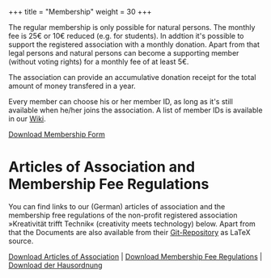 +++
title = "Membership"
weight = 30
+++

The regular membership is only possible for natural persons. The monthly fee is 25€ or 10€ reduced (e.g. for students). In addtion it's possible to support the registered association with a monthly donation. Apart from that legal persons and natural persons can become a supporting member (without voting rights) for a monthly fee of at least 5€.

The association can provide an accumulative donation receipt for the total amount of money transfered in a year.

Every member can choose his or her member ID, as long as it's still available when he/her joins the association. A list of member IDs is available in our [Wiki](https://wiki.mainframe.io/public/Verein/Mitgliedschaft).

[Download Membership Form](https://www.mainframe.io/media/membership_form.pdf)

# Articles of Association and Membership Fee Regulations

You can find links to our (German) articles of association and the membership free regulations of the non-profit registered association »Kreativität trifft Technik« (creativity meets technology) below. Apart from that the Documents are also available from their [Git-Repository](https://github.com/ktt-ol/articles-of-association) as LaTeX source.

[Download Articles of Association](https://www.mainframe.io/media/articles-of-association.pdf) | [Download Membership Fee Regulations](https://www.mainframe.io/media/membership-fee-regulations.pdf) | [Download der Hausordnung](https://www.mainframe.io/media/house-rules.pdf)
